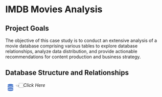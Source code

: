 
# IMDB Movies Analysis


   ## Project Goals
   The objective of this case study is to conduct an extensive analysis of a movie database comprising various tables to explore database relationships, analyze data distribution, and provide actionable recommendations for content production and business strategy.
   
## Database Structure and Relationships
 👈🏻*Click Here* [<img align="left" alt="SQL" width="32px" src="https://raw.githubusercontent.com/github/explore/80688e429a7d4ef2fca1e82350fe8e3517d3494d/topics/sql/sql.png" />](https://github.com/Vishal9190/IMDB-Movies-analysis-using-SQL/blob/main/Database%20Relationships)
   
<br><br><br>   
